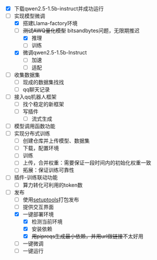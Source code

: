 - [x] 下载qwen2.5-1.5b-instruct并成功运行
- [ ] 实现模型微调
    - [x] 搭建Llama-factory环境
    - [ ] ~~测试AWQ量化模型~~ bitsandbytes问题，无限期推迟
      - [x] 推理
      - [ ] 训练
    - [x] 微调qwen2.5-1.5b-Instruct
      - [ ] 加速
      - [ ] 适配
- [ ] 收集数据集
    - [ ] 现成的数据集找找
    - [ ] qq聊天记录
- [ ] 接入qq机器人框架
    - [ ] 找个稳定的新框架
    - [ ] 写插件
      - [ ] 流式生成
- [ ] 模型调用函数功能
- [ ] 实现分布式训练
    - [ ] 创建仓库并上传模型、数据集
    - [ ] 下载，配置环境
    - [ ] 训练
    - [ ] 上传，合并权重：需要保证一段时间内的初始化权重一致
    - [ ] 拓展：保证训练可靠性
- [ ] 插件-训练联动功能
    - [ ] 算力转化可利用的token数
- [ ] 发布
  - [ ] 使用[setuptools](https://setuptools.pypa.io/en/latest/)打包发布
  - [ ] 提供交互界面
  - [x] 一键部署环境
    - [x] 检测当前环境
    - [x] 安装依赖
    - [x] ~~用pipreqs生成最小依赖，并用url做链接~~不太好用
  - [ ] 一键微调
  - [ ] 一键运行
